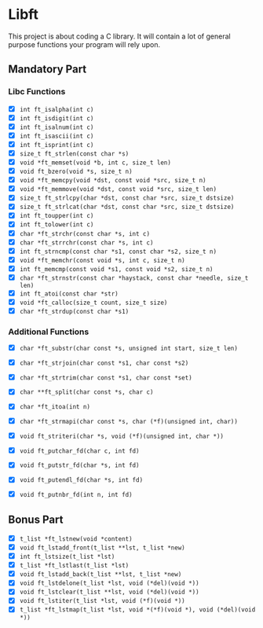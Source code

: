 # Libft

This project is about coding a C library. It will contain a lot of general purpose functions your program will rely upon.


## Mandatory Part

### Libc Functions

- [x] `int ft_isalpha(int c)`
- [x] `int ft_isdigit(int c)`
- [x] `int ft_isalnum(int c)`
- [x] `int ft_isascii(int c)`
- [x] `int ft_isprint(int c)`
- [x] `size_t ft_strlen(const char *s)`
- [x] `void *ft_memset(void *b, int c, size_t len)`
- [x] `void ft_bzero(void *s, size_t n)`
- [x] `void *ft_memcpy(void *dst, const void *src, size_t n)`
- [x] `void *ft_memmove(void *dst, const void *src, size_t len)`
- [x] `size_t ft_strlcpy(char *dst, const char *src, size_t dstsize)`
- [x] `size_t ft_strlcat(char *dst, const char *src, size_t dstsize)`
- [x] `int ft_toupper(int c)`
- [x] `int ft_tolower(int c)`
- [x] `char *ft_strchr(const char *s, int c)`
- [x] `char *ft_strrchr(const char *s, int c)`
- [x] `int ft_strncmp(const char *s1, const char *s2, size_t n)`
- [x] `void *ft_memchr(const void *s, int c, size_t n)`
- [x] `int ft_memcmp(const void *s1, const void *s2, size_t n)`
- [x] `char *ft_strnstr(const char *haystack, const char *needle, size_t len)`
- [x] `int ft_atoi(const char *str)`
- [x] `void *ft_calloc(size_t count, size_t size)`
- [x] `char *ft_strdup(const char *s1)`

### Additional Functions

- [x] `char *ft_substr(char const *s, unsigned int start, size_t len)`
- [x] `char *ft_strjoin(char const *s1, char const *s2)`
- [x] `char *ft_strtrim(char const *s1, char const *set)`
- [x] `char **ft_split(char const *s, char c)`
- [x] `char *ft_itoa(int n)`
- [x] `char *ft_strmapi(char const *s, char (*f)(unsigned int, char))`
- [x] `void ft_striteri(char *s, void (*f)(unsigned int, char *))`
- [x] `void ft_putchar_fd(char c, int fd)`
- [x] `void ft_putstr_fd(char *s, int fd)`
- [x] `void ft_putendl_fd(char *s, int fd)`
- [x] `void ft_putnbr_fd(int n, int fd)`


## Bonus Part

- [x] `t_list *ft_lstnew(void *content)`
- [x] `void ft_lstadd_front(t_list **lst, t_list *new)`
- [x] `int ft_lstsize(t_list *lst)`
- [x] `t_list *ft_lstlast(t_list *lst)`
- [x] `void ft_lstadd_back(t_list **lst, t_list *new)`
- [x] `void ft_lstdelone(t_list *lst, void (*del)(void *))`
- [x] `void ft_lstclear(t_list **lst, void (*del)(void *))`
- [x] `void ft_lstiter(t_list *lst, void (*f)(void *))`
- [x] `t_list *ft_lstmap(t_list *lst, void *(*f)(void *), void (*del)(void *))`
